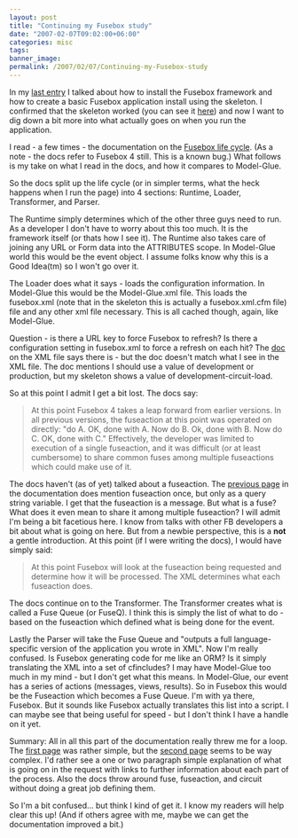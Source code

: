 ```yaml
---
layout: post
title: "Continuing my Fusebox study"
date: "2007-02-07T09:02:00+06:00"
categories: misc 
tags: 
banner_image: 
permalink: /2007/02/07/Continuing-my-Fusebox-study
---
```


In my <a href="http://ray.camdenfamily.com/index.cfm/2007/2/5/Installing-Fusebox">last entry</a> I talked about how to install the Fusebox framework and how to create a basic Fusebox application install using the skeleton. I confirmed that the skeleton worked (you can see it <a href="http://ray.camdenfamily.com/skeleton">here</a>) and now I want to dig down a bit more into what actually goes on when you run the application.

I read - a few times - the documentation on the <a href="http://www.fusebox.org/index.cfm?fuseaction=documentation.Fusebox4Lifecycle">Fusebox life cycle</a>. (As a note - the docs refer to Fusebox 4 still. This is a known bug.) What follows is my take on what I read in the docs, and how it compares to Model-Glue.
<!--more-->
So the docs split up the life cycle (or in simpler terms, what the heck happens when I run the page) into 4 sections: Runtime, Loader, Transformer, and Parser.

The Runtime simply determines which of the other three guys need to run. As a developer I don't have to worry about this too much. It is the framework itself (or thats how I see it). The Runtime also takes care of joining any URL or Form data into the ATTRIBUTES scope. In Model-Glue world this would be the event object. I assume folks know why this is a Good Idea(tm) so I won't go over it.

The Loader does what it says - loads the configuration information. In Model-Glue this would be the Model-Glue.xml file. This loads the fusebox.xml (note that in the skeleton this is actually a fusebox.xml.cfm file) file and any other xml file necessary. This is all cached though, again, like Model-Glue. 

Question - is there a URL key to force Fusebox to refresh? Is there a configuration setting in fusebox.xml to force a refresh on each hit? The <a href="http://www.fusebox.org/index.cfm?fuseaction=documentation.FuseboxXML">doc</a> on the XML file says there is - but the doc doesn't match what I see in the XML file. The doc mentions I should use a value of development or production, but my skeleton shows a value of development-circuit-load. 

So at this point I admit I get a bit lost. The docs say:

<blockquote>
At this point Fusebox 4 takes a leap forward from earlier versions. In all previous versions, the fuseaction at this point was operated on directly: "do A. OK, done with A. Now do B. Ok, done with B. Now do C. OK, done with C." Effectively, the developer was limited to execution of a single fuseaction, and it was difficult (or at least cumbersome) to share common fuses among multiple fuseactions which could make use of it.
</blockquote>

The docs haven't (as of yet) talked about a fuseaction. The <a href="http://www.fusebox.org/index.cfm?fuseaction=documentation.TheBasics">previous page</a> in the documentation does mention fuseaction once, but only as a query string variable. I get that the fuseaction is a message. But what is a fuse? What does it even mean to share it among multiple fuseaction? I will admit I'm being a bit facetious here. I know from talks with other FB developers a bit about what is going on here. But from a newbie perspective, this is a <b>not</b> a gentle introduction. At this point (if I were writing the docs), I would have simply said:

<blockquote>
At this point Fusebox will look at the fuseaction being requested and determine how it will be processed. The XML determines what each fuseaction does. 
</blockquote>

The docs continue on to the Transformer. The Transformer creates what is called a Fuse Queue (or FuseQ). I think this is simply the list of what to do - based on the fuseaction which defined what is being done for the event. 

Lastly the Parser will take the Fuse Queue and "outputs a full language-specific version of the application you wrote in XML". Now I'm really confused. Is Fusebox generating code for me like an ORM? Is it simply translating the XML into a set of cfincludes? I may have Model-Glue too much in my mind - but I don't get what this means. In Model-Glue, our event has a series of actions (messages, views, results). So in Fusebox this would be the Fuseaction which becomes a Fuse Queue. I'm with ya there, Fusebox. But it sounds like Fusebox actually translates this list into a script. I can maybe see that being useful for speed - but I don't think I have a handle on it yet.

Summary: All in all this part of the documentation really threw me for a loop. The <a href="http://www.fusebox.org/index.cfm?fuseaction=documentation.TheBasics">first page</a> was rather simple, but the <a href="http://www.fusebox.org/index.cfm?fuseaction=documentation.Fusebox4Lifecycle">second page</a> seems to be way complex. I'd rather see a one or two paragraph simple explanation of what is going on in the request with links to further information about each part of the process. Also the docs throw around fuse, fuseaction, and circuit without doing a great job defining them. 

So I'm a bit confused... but think I kind of get it. I know my readers will help clear this up! (And if others agree with me, maybe we can get the documentation improved a bit.)